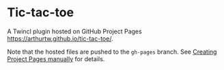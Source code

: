 # Tic-tac-toe

A Twincl plugin hosted on GitHub Project Pages <https://arthurtw.github.io/tic-tac-toe/>.

Note that the hosted files are pushed to the `gh-pages` branch. See [Creating Project Pages manually](https://help.github.com/articles/creating-project-pages-manually/) for details.

